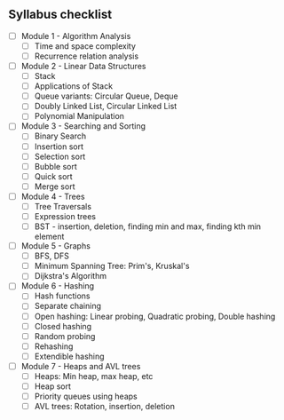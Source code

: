 ## Syllabus checklist

- [ ] Module 1 - Algorithm Analysis
    - [ ] Time and space complexity
    - [ ] Recurrence relation analysis
- [ ] Module 2 - Linear Data Structures
    - [ ] Stack
    - [ ] Applications of Stack
    - [ ] Queue variants: Circular Queue, Deque
    - [ ] Doubly Linked List, Circular Linked List
    - [ ] Polynomial Manipulation
- [ ] Module 3 - Searching and Sorting
    - [ ] Binary Search
    - [ ] Insertion sort
    - [ ] Selection sort
    - [ ] Bubble sort
    - [ ] Quick sort
    - [ ] Merge sort
- [ ] Module 4 - Trees
    - [ ] Tree Traversals
    - [ ] Expression trees
    - [ ] BST - insertion, deletion, finding min and max, finding kth min element
- [ ] Module 5 - Graphs
    - [ ] BFS, DFS
    - [ ] Minimum Spanning Tree: Prim's, Kruskal's
    - [ ] Dijkstra's Algorithm
- [ ] Module 6 - Hashing
    - [ ] Hash functions
    - [ ] Separate chaining
    - [ ] Open hashing: Linear probing, Quadratic probing, Double hashing
    - [ ] Closed hashing
    - [ ] Random probing
    - [ ] Rehashing
    - [ ] Extendible hashing
- [ ] Module 7 - Heaps and AVL trees
    - [ ] Heaps: Min heap, max heap, etc
    - [ ] Heap sort
    - [ ] Priority queues using heaps
    - [ ] AVL trees: Rotation, insertion, deletion
